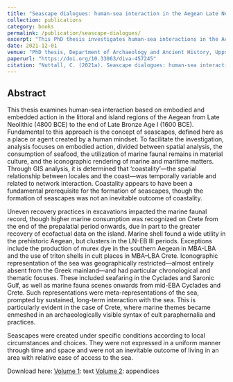 ```yaml
---
title: "Seascape dialogues: human-sea interaction in the Aegean Late Neolithic to Late Bronze Age"
collection: publications
category: books
permalink: /publication/seascape-dialogues/
excerpt: "This PhD thesis investigates human-sea interactions in the Aegean from the Late Neolithic to the Late Bronze Age through spatial, material, and iconographic analyses."
date: 2021-12-01
venue: "PhD thesis, Department of Archaeology and Ancient History, Uppsala University"
paperurl: "https://doi.org/10.33063/diva-457245"
citation: "Nuttall, C. (2021a). Seascape dialogues: human-sea interaction in the Aegean Late Neolithic to Late Bronze Age. PhD thesis. Uppsala: Department of Archaeology and Ancient History, Uppsala University. ISBN: 978-91-506-2910-1 (print)."
---
```


## Abstract

This thesis examines human-sea interaction based on embodied and embedded action in the littoral and island regions of the Aegean from Late Neolithic (4800 BCE) to the end of Late Bronze Age I (1600 BCE). Fundamental to this approach is the concept of seascapes, defined here as a place or agent created by a human mindset. To facilitate the investigation, analysis focuses on embodied action, divided between spatial analysis, the consumption of seafood, the utilization of marine faunal remains in material culture, and the iconographic rendering of marine and maritime matters. Through GIS analysis, it is determined that ‘coastality’—the spatial relationship between locales and the coast—was temporally variable and related to network interaction. Coastality appears to have been a fundamental prerequisite for the formation of seascapes, though the formation of seascapes was not an inevitable outcome of coastality.

Uneven recovery practices in excavations impacted the marine faunal record, though higher marine consumption was recognized on Crete from the end of the prepalatial period onwards, due in part to the greater recovery of ecofactual data on the island. Marine shell found a wide utility in the prehistoric Aegean, but clusters in the LN-EB III periods. Exceptions include the production of murex dye in the southern Aegean in MBA-LBA and the use of triton shells in cult places in MBA–LBA Crete. Iconographic representation of the sea was geographically restricted—almost entirely absent from the Greek mainland—and had particular chronological and thematic focuses. These included seafaring in the Cyclades and Saronic Gulf, as well as marine fauna scenes onwards from mid-EBA Cyclades and Crete. Such representations were meta-representations of the sea, prompted by sustained, long-term interaction with the sea. This is particularly evident in the case of Crete, where marine themes became enmeshed in an archaeologically visible syntax of cult paraphernalia and practices.

Seascapes were created under specific conditions according to local circumstances and choices. They were not expressed in a uniform manner through time and space and were not an inevitable outcome of living in an area with relative ease of access to the sea.

Download here: [Volume 1](/files/Nuttallphdvol1.pdf): text [Volume 2](/files/Nuttallphdvol2.pdf): appendices
